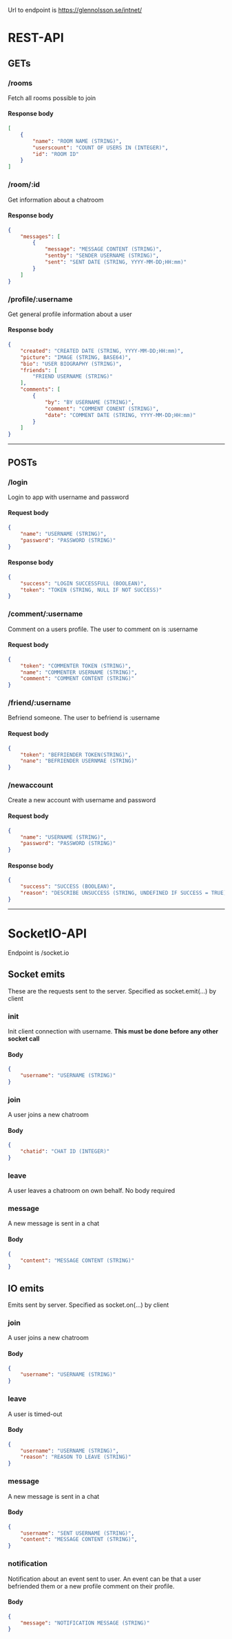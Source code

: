 Url to endpoint is
https://glennolsson.se/intnet/

# REST-API
## GETs
### /rooms
Fetch all rooms possible to join

#### Response body
```json
[
    {
        "name": "ROOM NAME (STRING)",
        "userscount": "COUNT OF USERS IN (INTEGER)",
        "id": "ROOM ID"
    }
]
```

### /room/:id
Get information about a chatroom

#### Response body
```json
{
    "messages": [
        {
            "message": "MESSAGE CONTENT (STRING)",
            "sentby": "SENDER USERNAME (STRING)",
            "sent": "SENT DATE (STRING, YYYY-MM-DD;HH:mm)"
        }
    ]
}
```

### /profile/:username
Get general profile information about a user

#### Response body
```json
{
    "created": "CREATED DATE (STRING, YYYY-MM-DD;HH:mm)",
    "picture": "IMAGE (STRING, BASE64)",
    "bio": "USER BIOGRAPHY (STRING)",
    "friends": [
        "FRIEND USERNAME (STRING)"
    ],
    "comments": [
        {
            "by": "BY USERNAME (STRING)",
            "comment": "COMMENT CONENT (STRING)",
            "date": "COMMENT DATE (STRING, YYYY-MM-DD;HH:mm)"
        }
    ]
}
```
______
## POSTs
### /login
Login to app with username and password

#### Request body
```json
{
    "name": "USERNAME (STRING)",
    "password": "PASSWORD (STRING)"
}
```

#### Response body
```json
{
    "success": "LOGIN SUCCESSFULL (BOOLEAN)",
    "token": "TOKEN (STRING, NULL IF NOT SUCCESS)"
}
```

### /comment/:username
Comment on a users profile. The user to comment on is :username

#### Request body
```json
{
    "token": "COMMENTER TOKEN (STRING)",
    "name": "COMMENTER USERNAME (STRING)",
    "comment": "COMMENT CONTENT (STRING)"
}
```

### /friend/:username
Befriend someone. The user to befriend is :username

#### Request body
```json
{
    "token": "BEFRIENDER TOKEN(STRING)",
    "nane": "BEFRIENDER USERNMAE (STRING)"
}
```

### /newaccount
Create a new account with username and password

#### Request body
```json
{
    "name": "USERNAME (STRING)",
    "password": "PASSWORD (STRING)"
}
```

#### Response body
```json
{
    "success": "SUCCESS (BOOLEAN)",
    "reason": "DESCRIBE UNSUCCESS (STRING, UNDEFINED IF SUCCESS = TRUE)"
}
```

____
# SocketIO-API
Endpoint is /socket.io
## Socket emits
These are the requests sent to the server. Specified as socket.emit(...) by client

### init
Init client connection with username. **This must be done before any other socket call**

#### Body
```json
{
    "username": "USERNAME (STRING)"
}
```

### join
A user joins a new chatroom
#### Body
```json
{
    "chatid": "CHAT ID (INTEGER)"
}
```

### leave
A user leaves a chatroom on own behalf. No body required

### message
A new message is sent in a chat

#### Body
```json
{
    "content": "MESSAGE CONTENT (STRING)"
}
```

## IO emits
Emits sent by server. Specified as socket.on(...) by client

### join
A user joins a new chatroom
#### Body
```json
{
    "username": "USERNAME (STRING)"
}
```

### leave
A user is timed-out

#### Body
```json
{
    "username": "USERNAME (STRING)",
    "reason": "REASON TO LEAVE (STRING)"
}
```

### message
A new message is sent in a chat

#### Body
```json
{
    "username": "SENT USERNAME (STRING)",
    "content": "MESSAGE CONTENT (STRING)",
}
```

### notification
Notification about an event sent to user. An event can be that a user befriended them or a new profile comment on their profile.

#### Body
```json
{
    "message": "NOTIFICATION MESSAGE (STRING)"
}
```